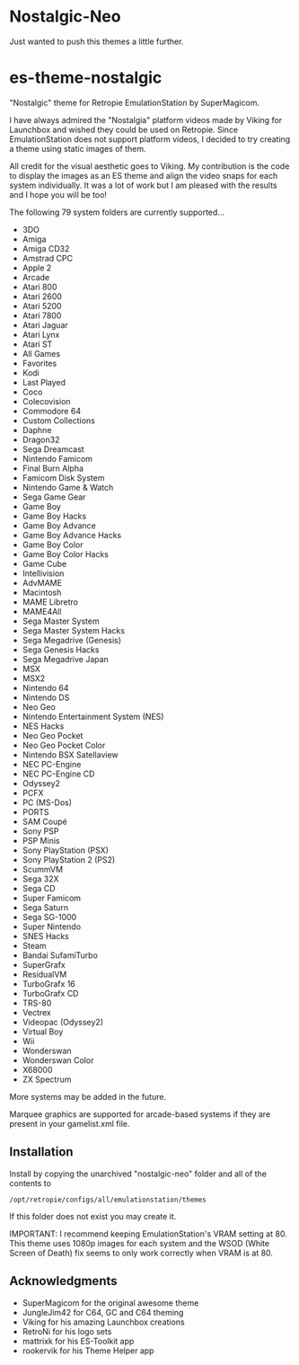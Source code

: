 # Nostalgic-Neo
Just wanted to push this themes a little further.

# es-theme-nostalgic

"Nostalgic" theme for Retropie EmulationStation by SuperMagicom.

I have always admired the "Nostalgia" platform videos made by Viking for Launchbox and wished they could be used on Retropie.  Since EmulationStation does not support platform videos, I decided to try creating a theme using static images of them.

All credit for the visual aesthetic goes to Viking. My contribution is the code to display the images as an ES theme and align the video snaps for each system individually. It was a lot of work but I am pleased with the results and I hope you will be too!


The following 79 system folders are currently supported...

* 3DO
* Amiga
* Amiga CD32
* Amstrad CPC
* Apple 2
* Arcade
* Atari 800
* Atari 2600
* Atari 5200
* Atari 7800
* Atari Jaguar
* Atari Lynx
* Atari ST
* All Games
* Favorites
* Kodi
* Last Played
* Coco
* Colecovision
* Commodore 64
* Custom Collections
* Daphne
* Dragon32
* Sega Dreamcast
* Nintendo Famicom
* Final Burn Alpha
* Famicom Disk System
* Nintendo Game & Watch
* Sega Game Gear
* Game Boy
* Game Boy Hacks
* Game Boy Advance
* Game Boy Advance Hacks
* Game Boy Color
* Game Boy Color Hacks
* Game Cube
* Intellivision
* AdvMAME
* Macintosh
* MAME Libretro
* MAME4All
* Sega Master System
* Sega Master System Hacks
* Sega Megadrive (Genesis)
* Sega Genesis Hacks
* Sega Megadrive Japan
* MSX
* MSX2
* Nintendo 64
* Nintendo DS
* Neo Geo
* Nintendo Entertainment System (NES)
* NES Hacks
* Neo Geo Pocket
* Neo Geo Pocket Color
* Nintendo BSX Satellaview
* NEC PC-Engine
* NEC PC-Engine CD
* Odyssey2
* PCFX
* PC (MS-Dos)
* PORTS
* SAM Coupé
* Sony PSP
* PSP Minis
* Sony PlayStation (PSX)
* Sony PlayStation 2 (PS2)
* ScummVM
* Sega 32X
* Sega CD
* Super Famicom
* Sega Saturn
* Sega SG-1000
* Super Nintendo
* SNES Hacks
* Steam
* Bandai SufamiTurbo
* SuperGrafx
* ResidualVM
* TurboGrafx 16
* TurboGrafx CD
* TRS-80
* Vectrex
* Videopac (Odyssey2)
* Virtual Boy
* Wii
* Wonderswan
* Wonderswan Color
* X68000
* ZX Spectrum

More systems may be added in the future.

Marquee graphics are supported for arcade-based systems if they are present in your gamelist.xml file.

## Installation

Install by copying the unarchived "nostalgic-neo" folder and all of the contents to

```
/opt/retropie/configs/all/emulationstation/themes
```

If this folder does not exist you may create it.

IMPORTANT: I recommend keeping EmulationStation's VRAM setting at 80. This theme uses 1080p images for each system and the WSOD (White Screen of Death) fix seems to only work correctly when VRAM is at 80.


## Acknowledgments

* SuperMagicom for the original awesome theme
* JungleJim42 for C64, GC and C64 theming
* Viking for his amazing Launchbox creations
* RetroNi for his logo sets
* mattrixk for his ES-Toolkit app
* rookervik for his Theme Helper app

